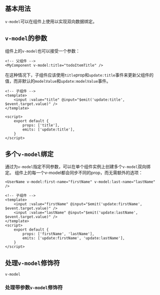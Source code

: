 ## 基本用法
`v-model`可以在组件上使用以实现双向数据绑定。


## `v-model`的参数
组件上的`v-model`也可以接受一个参数：

```vue
<!-- 父组件 -->
<MyComponent v-model:title="todoItemTitle" />
```

在这种情况下，子组件应该使用`title`prop和`update:title`事件来更新父组件的值，而非默认的`modelValue`和`update:modelValue`事件。

```vue
<!-- 子组件 -->
<template>
    <input :value="title" @input="$emit('update:title', $event.target.value)" />
</template>

<script>
    export default {
        props: ['title'],
        emits: ['update:title'],
    }
</script>
```

## 多个`v-model`绑定
通过为`v-model`指定不同参数，可以在单个组件实例上创建多个`v-model`双向绑定。
组件上的每一个v-model都会同步不同的prop，而无需额外的选项：

```vue
<UserName v-model:first-name="firstName" v-model:last-name="lastName" />
```

```vue
<!-- 子组件 -->
<template>
    <input :value="firstName" @input="$emit('update:firstName', $event.target.value)" />
    <input :value="lastName" @input="$emit('update:lastName', $event.target.value)" />
</template>
<script>
    export default {
        props: ['firstName', 'lastName'],
        emits: ['update:firstName', 'update:lastName'],
    }
</script>
```

## 处理`v-model`修饰符
`v-model`


### 处理带参数`v-model`修饰符

